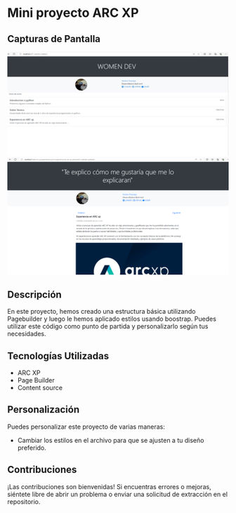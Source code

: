 # Mini proyecto ARC XP 

## Capturas de Pantalla

![Pagina](home.jpg)
![Template](notas_.png)

## Descripción

En este proyecto, hemos creado una estructura básica utilizando Pagebuilder  y luego le hemos aplicado estilos usando boostrap.
 Puedes utilizar este código como punto de partida y personalizarlo según tus necesidades.


## Tecnologías Utilizadas

- ARC XP 
- Page Builder 
- Content source 

## Personalización

Puedes personalizar este proyecto de varias maneras:

- Cambiar los estilos en el archivo para que se ajusten a tu diseño preferido.

## Contribuciones

¡Las contribuciones son bienvenidas! Si encuentras errores o mejoras, siéntete libre de abrir un problema o enviar una solicitud de extracción en el repositorio.


